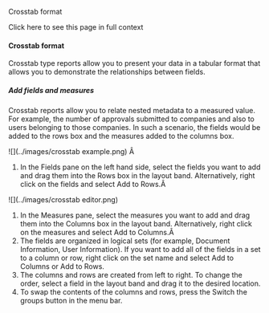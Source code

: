 Crosstab format

Click here to see this page in full context

####  Crosstab format

Crosstab type reports allow you to present your data in a tabular format that
allows you to demonstrate the relationships between fields.

#####  Add fields and measures

Crosstab reports allow you to relate nested metadata to a measured value. For
example, the number of approvals submitted to companies and also to users
belonging to those companies. In such a scenario, the fields would be added to
the rows box and the measures added to the columns box.

![](../images/crosstab example.png) Â

  1. In the Fields pane on the left hand side, select the fields you want to add and drag them into the Rows box in the layout band. Alternatively, right click on the fields and select Add to Rows.Â 

![](../images/crosstab editor.png)

  1. In the Measures pane, select the measures you want to add and drag them into the Columns box in the layout band. Alternatively, right click on the measures and select Add to Columns.Â 
  2. The fields are organized in logical sets (for example, Document Information, User Information). If you want to add all of the fields in a set to a column or row, right click on the set name and select Add to Columns or Add to Rows. 
  3. The columns and rows are created from left to right. To change the order, select a field in the layout band and drag it to the desired location. 
  4. To swap the contents of the columns and rows, press the Switch the groups button in the menu bar. 

